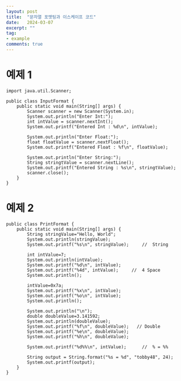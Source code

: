 ```yaml
---
layout: post
title:  "문자열 포멧팅과 이스케이프 코드"
date:   2024-03-07
excerpt: ""
tag:
- example
comments: true
---
```


# 예제 1
    import java.util.Scanner;

    public class InputFormat {
    	public static void main(String[] args) {
    		Scanner scanner = new Scanner(System.in);
    		System.out.println("Enter Int:"); 
    		int intValue = scanner.nextInt();
    		System.out.printf("Entered Int : %d\n", intValue);
		
    		System.out.println("Enter Float:"); 
    		float floatValue = scanner.nextFloat();
    		System.out.printf("Entered Float : %f\n", floatValue);
		
    		System.out.println("Enter String:"); 
    		String stringtValue = scanner.nextLine();
    		System.out.printf("Entered String : %s\n", stringtValue);
    		scanner.close();
    	}
    }

# 예제 2
    public class PrintFormat {
    	public static void main(String[] args) { 
    		String stringValue="Hello, World";
    		System.out.println(stringValue);
    		System.out.printf("%s\n", stringValue);		//	String
	
    		int intValue=7;
    		System.out.println(intValue);
    		System.out.printf("%d\n", intValue);
    		System.out.printf("%4d", intValue);		//	4 Space
    		System.out.println();
			
    		intValue=0x7a;
    		System.out.printf("%x\n", intValue);
    		System.out.printf("%o\n", intValue);
    		System.out.println();
			
    		System.out.println("\n");
    		double doubleValue=3.141592;
    		System.out.println(doubleValue);
        	System.out.printf("%f\n", doubleValue);   // Double
    		System.out.printf("%e\n", doubleValue);
    		System.out.printf("%h\n", doubleValue);
		
    		System.out.printf("%d%%\n", intValue);		//	% = %%
		
    		String output = String.format("%s = %d", "tobby48", 24);
    		System.out.printf(output);
    	}
    }
